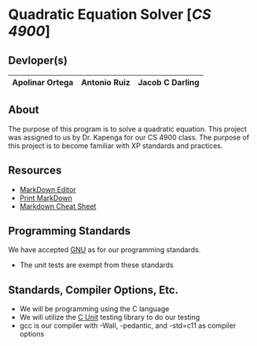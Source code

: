 # Quadratic Equation Solver [*CS 4900*]
## Devloper(s)
Apolinar Ortega | Antonio Ruiz | Jacob C Darling
 --- | --- | ---

## About
The purpose of this program is to solve a quadratic equation. This project was assigned to us by Dr. Kapenga for our CS 4900 class. The purpose of this project is to become familiar with XP standards and practices.

## Resources
 - [MarkDown Editor](https://dillinger.io/)
 - [Print MarkDown](https://gitprint.com/)
 - [Markdown Cheat Sheet](https://github.com/adam-p/markdown-here/wiki/Markdown-Cheatsheet)

## Programming Standards
 We have accepted [GNU](https://www.gnu.org/prep/standards/html_node/Writing-C.html) as for our programming standards.
 - The unit tests are exempt from these standards


## Standards, Compiler Options, Etc.
 - We will be programming using the C language
 - We will utilize the [C Unit](http://cunit.sourceforge.net/doc/introduction.html) testing library to do our testing
 - gcc is our compiler with -Wall, -pedantic, and -std=c11 as compiler options
